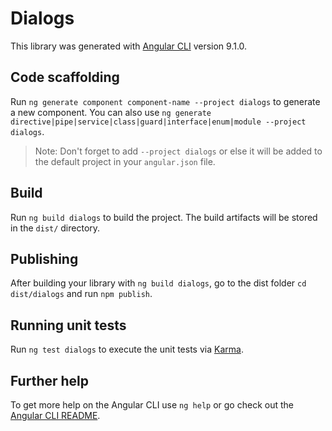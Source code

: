 # Dialogs

This library was generated with [Angular CLI](https://github.com/angular/angular-cli) version 9.1.0.

## Code scaffolding

Run `ng generate component component-name --project dialogs` to generate a new component. You can also use `ng generate directive|pipe|service|class|guard|interface|enum|module --project dialogs`.
> Note: Don't forget to add `--project dialogs` or else it will be added to the default project in your `angular.json` file. 

## Build

Run `ng build dialogs` to build the project. The build artifacts will be stored in the `dist/` directory.

## Publishing

After building your library with `ng build dialogs`, go to the dist folder `cd dist/dialogs` and run `npm publish`.

## Running unit tests

Run `ng test dialogs` to execute the unit tests via [Karma](https://karma-runner.github.io).

## Further help

To get more help on the Angular CLI use `ng help` or go check out the [Angular CLI README](https://github.com/angular/angular-cli/blob/master/README.md).
